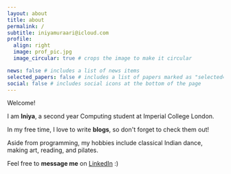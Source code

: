 ```yaml
---
layout: about
title: about
permalink: /
subtitle: iniyamuraari@icloud.com
profile:
  align: right
  image: prof_pic.jpg
  image_circular: true # crops the image to make it circular

news: false # includes a list of news items
selected_papers: false # includes a list of papers marked as "selected={true}"
social: false # includes social icons at the bottom of the page
---
```


Welcome!

I am **Iniya**, a second year Computing student at Imperial College London.

In my free time, I love to write **blogs**, so don't forget to check them out!

Aside from programming, my hobbies include classical Indian dance, making art, reading, and pilates.

Feel free to **message me** on [LinkedIn](https://www.linkedin.com/in/iniya-muraari-anand-8a39a3213/) :)

